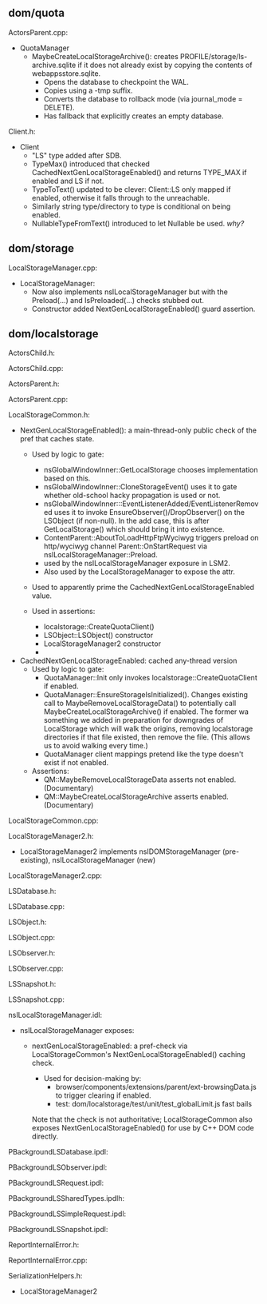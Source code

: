 
## dom/quota

ActorsParent.cpp:
- QuotaManager
  - MaybeCreateLocalStorageArchive(): creates PROFILE/storage/ls-archive.sqlite
    if it does not already exist by copying the contents of webappsstore.sqlite.
    - Opens the database to checkpoint the WAL.
    - Copies using a -tmp suffix.
    - Converts the database to rollback mode (via journal_mode = DELETE).
    - Has fallback that explicitly creates an empty database.

Client.h:
- Client
  - "LS" type added after SDB.
  - TypeMax() introduced that checked CachedNextGenLocalStorageEnabled() and
    returns TYPE_MAX if enabled and LS if not.
  - TypeToText() updated to be clever: Client::LS only mapped if enabled,
    otherwise it falls through to the unreachable.
  - Similarly string type/directory to type is conditional on being enabled.
  - NullableTypeFromText() introduced to let Nullable<Type> be used. *why?*


## dom/storage ##
LocalStorageManager.cpp:
- LocalStorageManager:
  - Now also implements nsILocalStorageManager but with the Preload(...) and
    IsPreloaded(...) checks stubbed out.
  - Constructor added NextGenLocalStorageEnabled() guard assertion.


## dom/localstorage ##
ActorsChild.h:

ActorsChild.cpp:

ActorsParent.h:

ActorsParent.cpp:

LocalStorageCommon.h:
- NextGenLocalStorageEnabled(): a main-thread-only public check of the pref that
  caches state.
  - Used by logic to gate:
    - nsGlobalWindowInner::GetLocalStorage chooses implementation based on this.
    - nsGlobalWindowInner::CloneStorageEvent() uses it to gate whether
      old-school hacky propagation is used or not.
    - nsGlobalWindowInner:::EventListenerAdded/EventListenerRemoved uses it to
      invoke EnsureObserver()/DropObserver() on the LSObject (if non-null).
      In the add case, this is after GetLocalStorage() which should bring it
      into existence.
    - ContentParent::AboutToLoadHttpFtpWyciwyg triggers preload on http/wyciwyg
      channel Parent::OnStartRequest via nsILocalStorageManager::Preload.
    - used by the nsILocalStorageManager exposure in LSM2.
    - Also used by the LocalStorageManager to expose the attr.

  - Used to apparently prime the CachedNextGenLocalStorageEnabled value.
  - Used in assertions:
    - localstorage::CreateQuotaClient()
    - LSObject::LSObject() constructor
    - LocalStorageManager2 constructor
    -
- CachedNextGenLocalStorageEnabled: cached any-thread version
  - Used by logic to gate:
    - QuotaManager::Init only invokes localstorage::CreateQuotaClient if
      enabled.
    - QuotaManager::EnsureStorageIsInitialized().  Changes existing call to
      MaybeRemoveLocalStorageData() to potentially call
      MaybeCreateLocalStorageArchive() if enabled.  The former wa something we
      added in preparation for downgrades of LocalStorage which will walk the
      origins, removing localstorage directories if that file existed, then
      remove the file.  (This allows us to avoid walking every time.)
    - QuotaManager client mappings pretend like the type doesn't exist if not
      enabled.
  - Assertions:
    - QM::MaybeRemoveLocalStorageData asserts not enabled.  (Documentary)
    - QM::MaybeCreateLocalStorageArchive asserts enabled.  (Documentary)




LocalStorageCommon.cpp:

LocalStorageManager2.h:
- LocalStorageManager2 implements nsIDOMStorageManager (pre-existing),
  nsILocalStorageManager (new)

LocalStorageManager2.cpp:

LSDatabase.h:

LSDatabase.cpp:

LSObject.h:

LSObject.cpp:

LSObserver.h:

LSObserver.cpp:

LSSnapshot.h:

LSSnapshot.cpp:

nsILocalStorageManager.idl:
- nsILocalStorageManager exposes:
  - nextGenLocalStorageEnabled: a pref-check via LocalStorageCommon's
    NextGenLocalStorageEnabled() caching check.
    - Used for decision-making by:
      - browser/components/extensions/parent/ext-browsingData.js to trigger
        clearing if enabled.
      - test: dom/localstorage/test/unit/test_globalLimit.js fast bails

    Note that the check is not authoritative; LocalStorageCommon also exposes
    NextGenLocalStorageEnabled() for use by C++ DOM code directly.

PBackgroundLSDatabase.ipdl:

PBackgroundLSObserver.ipdl:

PBackgroundLSRequest.ipdl:

PBackgroundLSSharedTypes.ipdlh:

PBackgroundLSSimpleRequest.ipdl:

PBackgroundLSSnapshot.ipdl:

ReportInternalError.h:

ReportInternalError.cpp:

SerializationHelpers.h:



* LocalStorageManager2
